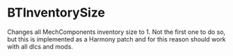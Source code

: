 # BTInventorySize
Changes all MechComponents inventory size to 1. Not the first one to do so, but this is implemented as a Harmony patch and for this reason should work with all dlcs and mods.
